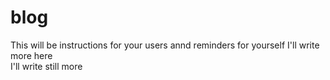 # blog
This will be instructions for your users annd reminders for yourself
I'll write more here
<br>I'll write still more